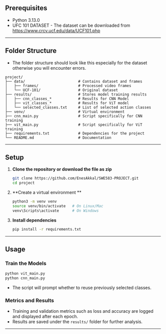 ## Prerequisites
- Python 3.13.0
- UFC 101 DATASET - The dataset can be downloaded from https://www.crcv.ucf.edu/data/UCF101.php
---

## Folder Structure
- The folder structure should look like this especially for the dataset otherwise you will encounter errors.
```
project/
├── data/                        # Contains dataset and frames
│   ├── frames/                  # Processed video frames
│   └── UCF-101/                 # Original dataset
├── results/                     # Stores model training results
│   ├── cnn_classes_*            # Results for CNN Model
│   ├── vit_classes_*            # Results for ViT model
│   └── selected_classes.txt     # List of selected action classes
├── venv/                        # Virtual environment 
├── cnn_main.py                  # Script specifically for CNN training
├── vit_main.py                  # Script specifically for ViT training
├── requirements.txt             # Dependencies for the project
└── README.md                    # Documentation
```

---


## Setup

1. **Clone the repository or download the file as zip**  
   ```bash
   git clone https://github.com/EnesAkkal/SWE583-PROJECT.git
   cd project
   ```

2. **Create a virtual environment **  
   ```bash
   python3 -m venv venv
   source venv/bin/activate   # On Linux/Mac
   venv\Scripts\activate      # On Windows
   ```

3. **Install dependencies**  
   ```bash
   pip install -r requirements.txt
   ```

---

## Usage

### **Train the Models**
```bash
python vit_main.py
python cnn_main.py
```
- The script will prompt whether to reuse previously selected classes.  

### **Metrics and Results**  
- Training and validation metrics such as loss and accuracy are logged and displayed after each epoch.  
- Results are saved under the `results/` folder for further analysis.

---